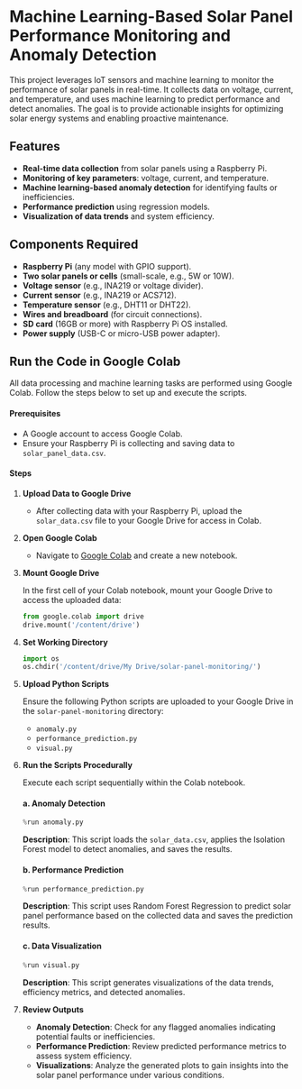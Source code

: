 # Machine Learning-Based Solar Panel Performance Monitoring and Anomaly Detection

This project leverages IoT sensors and machine learning to monitor the performance of solar panels in real-time. It collects data on voltage, current, and temperature, and uses machine learning to predict performance and detect anomalies. The goal is to provide actionable insights for optimizing solar energy systems and enabling proactive maintenance.

## Features

- **Real-time data collection** from solar panels using a Raspberry Pi.
- **Monitoring of key parameters**: voltage, current, and temperature.
- **Machine learning-based anomaly detection** for identifying faults or inefficiencies.
- **Performance prediction** using regression models.
- **Visualization of data trends** and system efficiency.

## Components Required

- **Raspberry Pi** (any model with GPIO support).
- **Two solar panels or cells** (small-scale, e.g., 5W or 10W).
- **Voltage sensor** (e.g., INA219 or voltage divider).
- **Current sensor** (e.g., INA219 or ACS712).
- **Temperature sensor** (e.g., DHT11 or DHT22).
- **Wires and breadboard** (for circuit connections).
- **SD card** (16GB or more) with Raspberry Pi OS installed.
- **Power supply** (USB-C or micro-USB power adapter).

## Run the Code in Google Colab

All data processing and machine learning tasks are performed using Google Colab. Follow the steps below to set up and execute the scripts.

#### Prerequisites

- A Google account to access Google Colab.
- Ensure your Raspberry Pi is collecting and saving data to `solar_panel_data.csv`.

#### Steps

1. **Upload Data to Google Drive**

    - After collecting data with your Raspberry Pi, upload the `solar_data.csv` file to your Google Drive for access in Colab.

2. **Open Google Colab**

    - Navigate to [Google Colab](https://colab.research.google.com/) and create a new notebook.

3. **Mount Google Drive**

    In the first cell of your Colab notebook, mount your Google Drive to access the uploaded data:

    ```python
    from google.colab import drive
    drive.mount('/content/drive')
    ```

4. **Set Working Directory**

    ```python
    import os
    os.chdir('/content/drive/My Drive/solar-panel-monitoring/')
    ```

5. **Upload Python Scripts**

    Ensure the following Python scripts are uploaded to your Google Drive in the `solar-panel-monitoring` directory:

    - `anomaly.py`
    - `performance_prediction.py`
    - `visual.py`

6. **Run the Scripts Procedurally**

    Execute each script sequentially within the Colab notebook.

    #### a. Anomaly Detection

    ```python
    %run anomaly.py
    ```

    **Description**: This script loads the `solar_data.csv`, applies the Isolation Forest model to detect anomalies, and saves the results.

    #### b. Performance Prediction

    ```python
    %run performance_prediction.py
    ```

    **Description**: This script uses Random Forest Regression to predict solar panel performance based on the collected data and saves the prediction results.

    #### c. Data Visualization

    ```python
    %run visual.py
    ```

    **Description**: This script generates visualizations of the data trends, efficiency metrics, and detected anomalies.

7. **Review Outputs**

    - **Anomaly Detection**: Check for any flagged anomalies indicating potential faults or inefficiencies.
    - **Performance Prediction**: Review predicted performance metrics to assess system efficiency.
    - **Visualizations**: Analyze the generated plots to gain insights into the solar panel performance under various conditions.
